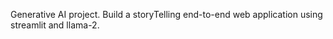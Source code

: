 Generative AI project. Build a storyTelling end-to-end web application using streamlit and llama-2.
